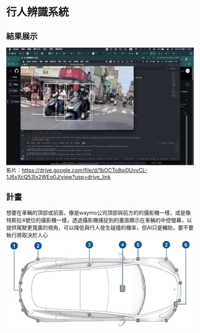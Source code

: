 # 行人辨識系統
## 結果展示
![image](https://github.com/ives-cream/Pedestrian-identification-system/blob/41e48b496780a13f12c3e464aa03fc4d7eb15274/Result%20Display.png)
影片：https://drive.google.com/file/d/1bOCTo8pj0UvvCL-1J6xXcQ53Ix2WEq0J/view?usp=drive_link

## 計畫
想要在車輛的頂部或前面，像是waymo公司頂部與前方的的攝影機一樣，或是像特斯拉4號位的攝影機一樣，透過攝影機捕捉到的畫面顯示在車輛的中控螢幕，以提供駕駛更寬廣的視角，可以降低與行人發生碰撞的機率，但AI只是輔助，要不要執行將取決於人心
![image](https://github.com/ives-cream/Pedestrian-identification-system/blob/f2feb7c7ed7b91e2b33dfe652ece0df23da00cf0/Tesla%20Model%203%20Camera.png)
